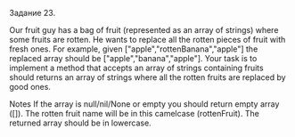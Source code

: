 Задание 23. 

Our fruit guy has a bag of fruit (represented as an array of strings) where some fruits are rotten. He wants to replace all the rotten pieces of fruit with fresh ones. For example, given ["apple","rottenBanana","apple"] the replaced array should be ["apple","banana","apple"]. Your task is to implement a method that accepts an array of strings containing fruits should returns an array of strings where all the rotten fruits are replaced by good ones.

Notes
If the array is null/nil/None or empty you should return empty array ([]).
The rotten fruit name will be in this camelcase (rottenFruit).
The returned array should be in lowercase.